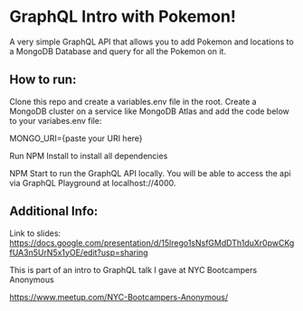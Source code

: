 # GraphQL Intro with Pokemon!

A very simple GraphQL API that allows you to add Pokemon and locations to a MongoDB Database and query for all the Pokemon on it.

## How to run:

Clone this repo and create a variables.env file in the root. Create a MongoDB cluster on a service like MongoDB Atlas and add the code below to your variabes.env file:

MONGO_URI={paste your URI here}

Run NPM Install to install all dependencies

NPM Start to run the GraphQL API locally. You will be able to access the api via GraphQL Playground at localhost://4000.

## Additional Info:

Link to slides: https://docs.google.com/presentation/d/15lrego1sNsfGMdDTh1duXr0pwCKgfUA3n5UrN5x1yOE/edit?usp=sharing

This is part of an intro to GraphQL talk I gave at NYC Bootcampers Anonymous

https://www.meetup.com/NYC-Bootcampers-Anonymous/

